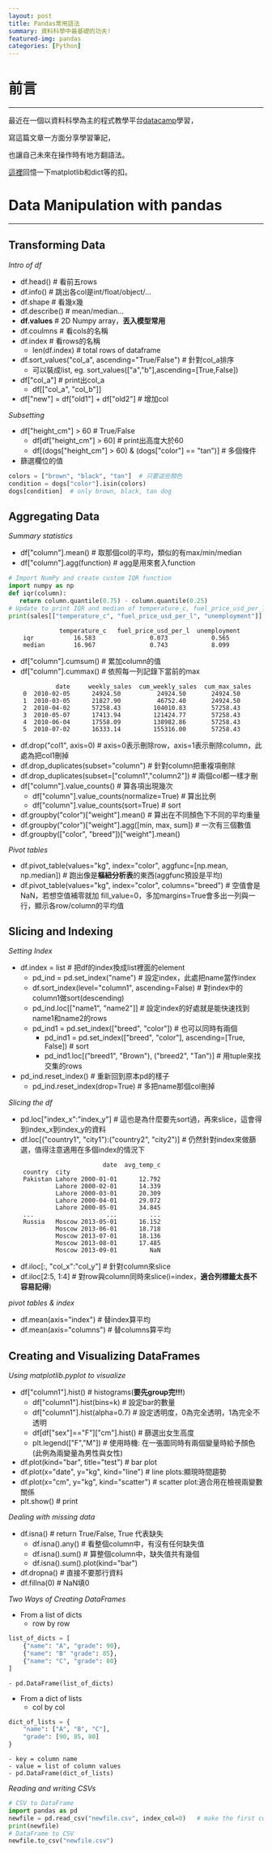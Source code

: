 ```yaml
---
layout: post
title: Pandas常用語法
summary: 資料科學中最基礎的功夫!
featured-img: pandas
categories: [Python]
---
```


# 前言

***

最近在一個以資料科學為主的程式教學平台[datacamp](https://learn.datacamp.com)學習，

寫這篇文章一方面分享學習筆記，

也讓自己未來在操作時有地方翻語法。

[這裡](https://drive.google.com/file/d/1lstzJz2i2Q3cZ8DSZLmGihgsulljTulj/view?usp=sharing)回憶一下matplotlib和dict等的扣。


# Data Manipulation with pandas

***

## Transforming Data

*Intro of df*
- df.head()  # 看前五rows
- df.info()  # 跳出各col是int/float/object/...
- df.shape   # 看幾x幾
- df.describe()  # mean/median...
- **df.values**  # 2D Numpy array，**丟入模型常用**
- df.coulmns  # 看cols的名稱
- df.index  # 看rows的名稱
    - len(df.index)  # total rows of dataframe
- df.sort_values("col_a", ascending="True/False")  # 針對col_a排序
    - 可以裝成list, eg. sort_values(["a","b"],ascending=[True,False])
- df["col_a"]  # print出col_a
    - df[["col_a", "col_b"]]
- df["new"] = df["old1"] + df["old2"]  # 增加col

*Subsetting*
- df["height_cm"] > 60  # True/False
    - df[df["height_cm"] > 60]  # print出高度大於60
    - df[(dogs["height_cm"] > 60) & (dogs["color"] == "tan")]  # 多個條件
- 篩選欄位的值
```python
colors = ["brown", "black", "tan"]  # 只要這些顏色
condition = dogs["color"].isin(colors)
dogs[condition]  # only brown, black, tan dog
```

## Aggregating Data

*Summary statistics*
- df["column"].mean()  # 取那個col的平均，類似的有max/min/median
- df["column"].agg(function)  # agg是用來套入function
```python
# Import NumPy and create custom IQR function
import numpy as np
def iqr(column):
   return column.quantile(0.75) - column.quantile(0.25)
# Update to print IQR and median of temperature_c, fuel_price_usd_per_l, & unemployment
print(sales[["temperature_c", "fuel_price_usd_per_l", "unemployment"]].agg([iqr, np.median]))
```
```
              temperature_c   fuel_price_usd_per_l  unemployment
    iqr           16.583               0.073            0.565
    median        16.967               0.743            8.099
```

- df["column"].cumsum()  # 累加column的值
- df["column"].cummax()  # 依照每一列記錄下當前的max
```
             date     weekly_sales  cum_weekly_sales  cum_max_sales
    0  2010-02-05      24924.50          24924.50       24924.50
    1  2010-03-05      21827.90          46752.40       24924.50
    2  2010-04-02      57258.43         104010.83       57258.43
    3  2010-05-07      17413.94         121424.77       57258.43
    4  2010-06-04      17558.09         138982.86       57258.43
    5  2010-07-02      16333.14         155316.00       57258.43
```
- df.drop("col1", axis=0)  # axis=0表示刪除row，axis=1表示刪除column，此處為把col1刪掉
- df.drop_duplicates(subset="column")  # 針對column把重複項刪除
- df.drop_duplicates(subset=["column1","column2"])  # 兩個col都一樣才刪
- df["column"].value_counts()  # 算各項出現幾次
    - df["column"].value_counts(normalize=True)  # 算出比例
    - df["column"].value_counts(sort=True)  # sort
- df.groupby("color")["weight"].mean()  # 算出在不同顏色下不同的平均重量
- df.groupby("color")["weight"].agg([min, max, sum])  # 一次有三個數值
- df.groupby(["color", "breed"])["weight"].mean() 

*Pivot tables*
- df.pivot_table(values="kg", index="color", aggfunc=[np.mean, np.median])  # 跑出像是**樞紐分析表**的東西(aggfunc預設是平均)
- df.pivot_table(values="kg", index="color", columns="breed")  # 空值會是NaN，若想空值補零就加 fill_value=0，多加margins=True會多出一列與一行，顯示各row/column的平均值


## Slicing and Indexing

*Setting Index*
- df.index = list  # 把df的index換成list裡面的element
    - pd_ind = pd.set_index("name")  # 設定index，此處把name當作index
    - df.sort_index(level="column1", ascending=False)  # 對index中的column1做sort(descending)
    - pd_ind.loc[["name1", "name2"]]  # 設定index的好處就是能快速找到name1和name2的rows
    - pd_ind1 = pd.set_index(["breed", "color"])  # 也可以同時有兩個
        - pd_ind1 = pd.set_index(["breed", "color"], ascending=[True, False])  # sort
        - pd_ind1.loc[("breed1", "Brown"), ("breed2", "Tan")]  # 用tuple來找交集的rows
- pd_ind.reset_index()  # 重新回到原本pd的樣子
    - pd_ind.reset_index(drop=True)  # 多把name那個col刪掉

*Slicing the df*
- pd.loc["index_x":"index_y"]  # 這也是為什麼要先sort過，再來slice，這會得到index_x到index_y的資料
- df.loc[("country1", "city1"):("country2", "city2")]  # 仍然針對index來做篩選，值得注意適用在多個index的情況下
```
                          date  avg_temp_c
    country  city                         
    Pakistan Lahore 2000-01-01      12.792
             Lahore 2000-02-01      14.339
             Lahore 2000-03-01      20.309
             Lahore 2000-04-01      29.072
             Lahore 2000-05-01      34.845
    ...                    ...         ...
    Russia   Moscow 2013-05-01      16.152
             Moscow 2013-06-01      18.718
             Moscow 2013-07-01      18.136
             Moscow 2013-08-01      17.485
             Moscow 2013-09-01         NaN
```
- df.iloc[:, "col_x":"col_y"]  # 針對column來slice
- df.iloc[2:5, 1:4]  # 對row與column同時來slice(i=index，**適合列標籤太長不容易記得**)

*pivot tables & index*
- df.mean(axis="index")  # 替index算平均
- df.mean(axis="columns")  # 替columns算平均


## Creating and Visualizing DataFrames

*Using matplotlib.pyplot to visualize*
- df["column1"].hist()  # histograms(**要先group完!!!**)
    - df["column1"].hist(bins=k)  # 設定bar的數量
    - df["column1"].hist(alpha=0.7)  # 設定透明度，0為完全透明，1為完全不透明
    - df[df["sex"]=="F"]["cm"].hist()  # 篩選出女生高度
    - plt.legend(["F","M"])  # 使用時機: 在一張圖同時有兩個變量時給予顏色(此例為兩變量為男性與女性)
- df.plot(kind="bar", title="test")  # bar plot
- df.plot(x="date", y="kg", kind="line")  # line plots:顯現時間趨勢
- df.plot(x="cm", y="kg", kind="scatter")  # scatter plot:適合用在檢視兩變數關係
- plt.show()  # print

*Dealing with missing data*
- df.isna()  # return True/False, True 代表缺失
    - df.isna().any()  # 看整個column中，有沒有任何缺失值
    - df.isna().sum()  # 算整個column中，缺失值共有幾個
    - df.isna().sum().plot(kind="bar")
- df.dropna()  # 直接不要那行資料
- df.fillna(0)  # NaN填0

*Two Ways of Creating DataFrames*
- From a list of dicts
    - row by row
```python
list_of_dicts = [
    {"name": "A", "grade": 90},
    {"name": "B" "grade": 85},
    {"name": "C", "grade": 80}
]
```
    - pd.DataFrame(list_of_dicts)
- From a dict of lists
    - col by col
```python
dict_of_lists = {
    "name": ["A", "B", "C"],
    "grade": [90, 85, 80]
}
```
    - key = column name
    - value = list of column values
    - pd.DataFrame(dict_of_lists)

*Reading and writing CSVs*
```python
# CSV to DataFrame
import pandas as pd
newfile = pd.read_csv("newfile.csv", index_col=0)   # make the first col as index
print(newfile)
# DataFrame to CSV
newfile.to_csv("newfile.csv")
```